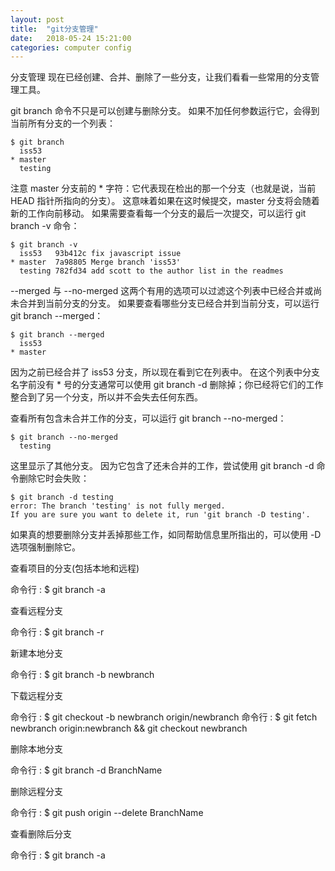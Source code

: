 ```yaml
---
layout: post
title:  "git分支管理"
date:   2018-05-24 15:21:00
categories: computer config
---
```


分支管理
现在已经创建、合并、删除了一些分支，让我们看看一些常用的分支管理工具。

git branch 命令不只是可以创建与删除分支。 如果不加任何参数运行它，会得到当前所有分支的一个列表：
```
$ git branch
  iss53
* master
  testing
```
注意 master 分支前的 * 字符：它代表现在检出的那一个分支（也就是说，当前 HEAD 指针所指向的分支）。 这意味着如果在这时候提交，master 分支将会随着新的工作向前移动。 如果需要查看每一个分支的最后一次提交，可以运行 git branch -v 命令：
```
$ git branch -v
  iss53   93b412c fix javascript issue
* master  7a98805 Merge branch 'iss53'
  testing 782fd34 add scott to the author list in the readmes
```  
--merged 与 --no-merged 这两个有用的选项可以过滤这个列表中已经合并或尚未合并到当前分支的分支。 如果要查看哪些分支已经合并到当前分支，可以运行 git branch --merged：
```
$ git branch --merged
  iss53
* master
```
因为之前已经合并了 iss53 分支，所以现在看到它在列表中。 在这个列表中分支名字前没有 * 号的分支通常可以使用 git branch -d 删除掉；你已经将它们的工作整合到了另一个分支，所以并不会失去任何东西。

查看所有包含未合并工作的分支，可以运行 git branch --no-merged：
```
$ git branch --no-merged
  testing
```  
这里显示了其他分支。 因为它包含了还未合并的工作，尝试使用 git branch -d 命令删除它时会失败：
```
$ git branch -d testing
error: The branch 'testing' is not fully merged.
If you are sure you want to delete it, run 'git branch -D testing'.
```
如果真的想要删除分支并丢掉那些工作，如同帮助信息里所指出的，可以使用 -D 选项强制删除它。


查看项目的分支(包括本地和远程) 

命令行 : $ git branch -a

查看远程分支

命令行 : $ git branch -r

新建本地分支

命令行 : $ git branch -b newbranch

下载远程分支

命令行 : $ git checkout -b newbranch origin/newbranch
命令行 : $ git fetch newbranch origin:newbranch && git checkout newbranch

删除本地分支 

命令行 : $ git branch -d BranchName

删除远程分支 

命令行 : $ git push origin --delete BranchName

查看删除后分支

命令行 : $ git branch -a

